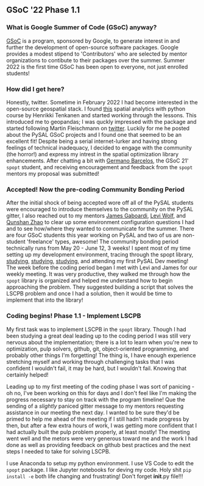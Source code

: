 ## GSoC '22 Phase 1.1

### What is Google Summer of Code (GSoC) anyway?

[GSoC](https://summerofcode.withgoogle.com/) is a program, sponsored by Google, to generate interest in and further the development of open-source software packages. Google provides a modest stipend to 'Contributors' who are selected by mentor organizations to contibute to their packages over the summer. Summer 2022 is the first time GSoC has been open to everyone, not just enrolled students!

### How did I get here?

Honestly, twitter. Sometime in February 2022 I had become interested in the open-source geospatial stack. I found [this](https://spatial-analytics.readthedocs.io/en/latest/course-info/introduction.html) spatial analytics with python course by Henrikki Tenkanen and started working through the lessons. This introduced me to geopandas; I was quckly impressed with the package and started following Martin Fleischmann on [twitter](https://twitter.com/martinfleis). Luckily for me he posted about the PySAL GSoC projects and I found one that seemed to be an excellent fit! Despite being a serial internet-lurker and having strong feelings of technical inadequacy, I decided to engage with the community (the horror!) and express my intrest in the spatial optimization library enhancements. After chatting a bit with [Germano Barcelos](https://gegen07.github.io/#/), the GSoC 21' `spopt` student, and receiving encouragement and feedback from the `spopt` mentors my proposal was submitted! 

### Accepted! Now the pre-coding Community Bonding Period

After the initial shock of being accepted wore off all of the PySAL students were encouraged to introduce themselves to the community on the PySAL gitter, I also reached out to my mentors [James Gaboardi](https://github.com/jGaboardi), [Levi Wolf](https://github.com/ljwolf), and [Qunshan Zhao](https://github.com/qszhao) to clear up some environment configuration questions I had and to see how/where they wanted to communicate for the summer. There are four GSoC students this year working on PySAL and two of us are non-student 'freelance' types, awesome! The community bonding period technically runs from May 20 - June 12, 3 weeks! I spent most of my time setting up my development environment, tracing through the spopt library, [studying](https://link.springer.com/book/10.1007/978-3-319-99846-6), [studying](https://www.wiley.com/en-us/Business+Site+Selection%2C+Location+Analysis+and+GIS-p-9780470191064), [studying](https://link.springer.com/chapter/10.1007/978-3-030-58232-6_7), and attending my first PySAL Dev meeting! The week before the coding period began I met with Levi and James for our weekly meeting. It was very productive, they walked me through how the `spopt` library is organized and helped me understand how to begin approaching the problem. They suggested building a script that solves the LSCPB problem and once I had a solution, then it would be time to implement that into the library!

### Coding begins! Phase 1.1 - Implement LSCPB 

My first task was to implement LSCPB in the `spopt` library. Though I had been studying a great deal leading up to the coding period I was still very nervous about the implementation; there is a lot to learn when you're new to optimization, pulp solvers, github, git, object-oriented programming, and probably other things I'm forgetting! The thing is, I have enough experience stretching myself and working through challenging tasks that I was confident I wouldn't fail, it may be hard, but I wouldn't fail. Knowing that certainly helped! 

Leading up to my first meeting of the coding phase I was sort of panicing - oh no, I've been working on this for days and I don't feel like I'm making the progress necessary to stay on track with the program timeline! Que the sending of a *slightly* paniced gitter message to my mentors requesting assistance in our meeting the next day. I wanted to be sure they'd be primed to help me ahead of the meeting if I still hadn't made progress by then, but after a few extra hours of work, I was getting more confident that I had actually built the pulp problem properly, at least mostly! The meeting went well and the metors were very generous toward me and the work I had done as well as providing feedback on github best practices and the next steps I needed to take for solving LSCPB. 


I use Anaconda to setup my python environment. I use VS Code to edit the `spopt` package. I like Jupyter notebooks for deving my code.
Holy shit `pip install -e` both life changing and frustrating! Don't forget __init__.py file!!!
